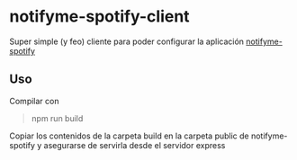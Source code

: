 # notifyme-spotify-client

Super simple (y feo) cliente para poder configurar la aplicación [notifyme-spotify](https://github.com/oveigam/notifyme-spotify)

## Uso
Compilar con

> npm run build

Copiar los contenidos de la carpeta build en la carpeta public de notifyme-spotify y asegurarse de servirla desde el servidor express